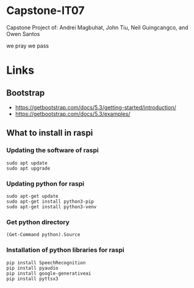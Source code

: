 # Capstone-IT07
 Capstone Project of:
Andrei Magbuhat, John Tiu, Neil Guingcangco, and Owen Santos






we pray we pass

# Links

## Bootstrap
- https://getbootstrap.com/docs/5.3/getting-started/introduction/
- https://getbootstrap.com/docs/5.3/examples/

## What to install in raspi

### Updating the software of raspi
```
sudo apt update
sudo apt upgrade
```

### Updating python for raspi
```
sudo apt-get update
sudo apt-get install python3-pip
sudo apt-get install python3-venv
```

### Get python directory
```
(Get-Command python).Source
```

### Installation of python libraries for raspi
```
pip install SpeechRecognition
pip install pyaudio
pip install google-generativeai
pip install pyttsx3
```
